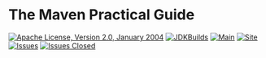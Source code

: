 <!---
 Licensed to the Apache Software Foundation (ASF) under one or more
 contributor license agreements.  See the NOTICE file distributed with
 this work for additional information regarding copyright ownership.
 The ASF licenses this file to You under the Apache License, Version 2.0
 (the "License"); you may not use this file except in compliance with
 the License.  You may obtain a copy of the License at

      http://www.apache.org/licenses/LICENSE-2.0

 Unless required by applicable law or agreed to in writing, software
 distributed under the License is distributed on an "AS IS" BASIS,
 WITHOUT WARRANTIES OR CONDITIONS OF ANY KIND, either express or implied.
 See the License for the specific language governing permissions and
 limitations under the License.
-->
# The Maven Practical Guide

[![Apache License, Version 2.0, January 2004](https://img.shields.io/github/license/apache/maven.svg?label=License)][license]
[![JDKBuilds](https://github.com/khmarbaise/maven-practical-guide/workflows/JDKBuilds/badge.svg)][jdkbuilds]
[![Main](https://github.com/khmarbaise/maven-practical-guide/workflows/Main/badge.svg)][mainbuilds]
[![Site](https://github.com/khmarbaise/maven-practical-guide/workflows/SitePublishing/badge.svg)][published-site]
[![Issues](https://img.shields.io/github/issues/khmarbaise/maven-practical-guide)](https://github.com/khmarbaise/maven-practical-guide/issues)
[![Issues Closed](https://img.shields.io/github/issues-closed/khmarbaise/maven-practical-guide)](https://github.com/khmarbaise/maven-practical-guide/issues?q=is%3Aissue+is%3Aclosed)
 

[jdkbuilds]: https://github.com/khmarbaise/maven-practical-guide/actions?query=workflow%3AJDKBuilds
[mainbuilds]: https://github.com/khmarbaise/maven-practical-guide/actions?query=workflow%3AMain
[license]: https://www.apache.org/licenses/LICENSE-2.0
[published-site]: https://khmarbaise.github.io/maven-practical-guide/
